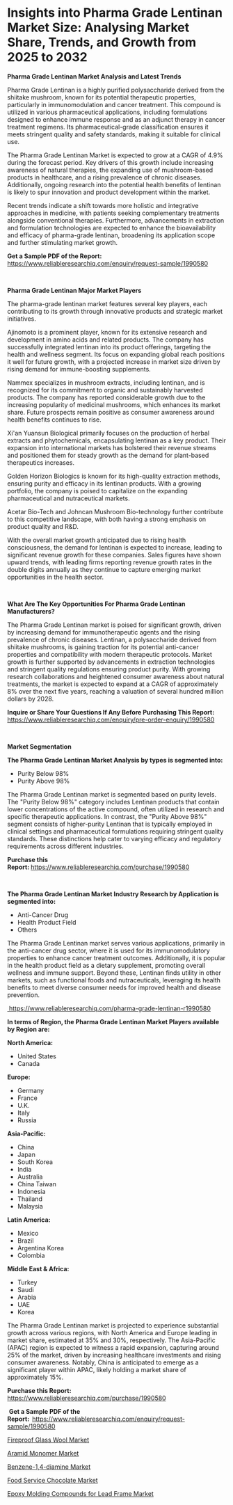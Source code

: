 <p><h1>Insights into Pharma Grade Lentinan Market Size: Analysing Market Share, Trends, and Growth from 2025 to 2032</h1></p><p><strong>Pharma Grade Lentinan Market Analysis and Latest Trends</strong></p>
<p><p>Pharma Grade Lentinan is a highly purified polysaccharide derived from the shiitake mushroom, known for its potential therapeutic properties, particularly in immunomodulation and cancer treatment. This compound is utilized in various pharmaceutical applications, including formulations designed to enhance immune response and as an adjunct therapy in cancer treatment regimens. Its pharmaceutical-grade classification ensures it meets stringent quality and safety standards, making it suitable for clinical use.</p><p>The Pharma Grade Lentinan Market is expected to grow at a CAGR of 4.9% during the forecast period. Key drivers of this growth include increasing awareness of natural therapies, the expanding use of mushroom-based products in healthcare, and a rising prevalence of chronic diseases. Additionally, ongoing research into the potential health benefits of lentinan is likely to spur innovation and product development within the market. </p><p>Recent trends indicate a shift towards more holistic and integrative approaches in medicine, with patients seeking complementary treatments alongside conventional therapies. Furthermore, advancements in extraction and formulation technologies are expected to enhance the bioavailability and efficacy of pharma-grade lentinan, broadening its application scope and further stimulating market growth.</p></p>
<p><strong>Get a Sample PDF of the Report:&nbsp;</strong> <a href="https://www.reliableresearchiq.com/enquiry/request-sample/1990580?utm_campaign=1170&utm_medium=2&utm_source=Github&utm_content=ia&utm_term=03042025&utm_id=pharma-grade-lentinan">https://www.reliableresearchiq.com/enquiry/request-sample/1990580</a></p>
<p>&nbsp;</p>
<p><strong>Pharma Grade Lentinan Major Market Players</strong></p>
<p><p>The pharma-grade lentinan market features several key players, each contributing to its growth through innovative products and strategic market initiatives. </p><p>Ajinomoto is a prominent player, known for its extensive research and development in amino acids and related products. The company has successfully integrated lentinan into its product offerings, targeting the health and wellness segment. Its focus on expanding global reach positions it well for future growth, with a projected increase in market size driven by rising demand for immune-boosting supplements.</p><p>Nammex specializes in mushroom extracts, including lentinan, and is recognized for its commitment to organic and sustainably harvested products. The company has reported considerable growth due to the increasing popularity of medicinal mushrooms, which enhances its market share. Future prospects remain positive as consumer awareness around health benefits continues to rise.</p><p>Xi'an Yuansun Biological primarily focuses on the production of herbal extracts and phytochemicals, encapsulating lentinan as a key product. Their expansion into international markets has bolstered their revenue streams and positioned them for steady growth as the demand for plant-based therapeutics increases.</p><p>Golden Horizon Biologics is known for its high-quality extraction methods, ensuring purity and efficacy in its lentinan products. With a growing portfolio, the company is poised to capitalize on the expanding pharmaceutical and nutraceutical markets.</p><p>Acetar Bio-Tech and Johncan Mushroom Bio-technology further contribute to this competitive landscape, with both having a strong emphasis on product quality and R&D.</p><p>With the overall market growth anticipated due to rising health consciousness, the demand for lentinan is expected to increase, leading to significant revenue growth for these companies. Sales figures have shown upward trends, with leading firms reporting revenue growth rates in the double digits annually as they continue to capture emerging market opportunities in the health sector.</p></p>
<p>&nbsp;</p>
<p><strong>What Are The Key Opportunities For Pharma Grade Lentinan Manufacturers?</strong></p>
<p><p>The Pharma Grade Lentinan market is poised for significant growth, driven by increasing demand for immunotherapeutic agents and the rising prevalence of chronic diseases. Lentinan, a polysaccharide derived from shiitake mushrooms, is gaining traction for its potential anti-cancer properties and compatibility with modern therapeutic protocols. Market growth is further supported by advancements in extraction technologies and stringent quality regulations ensuring product purity. With growing research collaborations and heightened consumer awareness about natural treatments, the market is expected to expand at a CAGR of approximately 8% over the next five years, reaching a valuation of several hundred million dollars by 2028.</p></p>
<p><strong>Inquire or Share Your Questions If Any Before Purchasing This Report:</strong> <a href="https://www.reliableresearchiq.com/enquiry/pre-order-enquiry/1990580?utm_campaign=1170&utm_medium=2&utm_source=Github&utm_content=ia&utm_term=03042025&utm_id=pharma-grade-lentinan">https://www.reliableresearchiq.com/enquiry/pre-order-enquiry/1990580</a></p>
<p>&nbsp;</p>
<p><strong>Market Segmentation</strong></p>
<p><strong>The Pharma Grade Lentinan Market Analysis by types is segmented into:</strong></p>
<p><ul><li>Purity Below 98%</li><li>Purity Above 98%</li></ul></p>
<p><p>The Pharma Grade Lentinan market is segmented based on purity levels. The "Purity Below 98%" category includes Lentinan products that contain lower concentrations of the active compound, often utilized in research and specific therapeutic applications. In contrast, the "Purity Above 98%" segment consists of higher-purity Lentinan that is typically employed in clinical settings and pharmaceutical formulations requiring stringent quality standards. These distinctions help cater to varying efficacy and regulatory requirements across different industries.</p></p>
<p><strong>Purchase this Report:&nbsp;</strong><a href="https://www.reliableresearchiq.com/purchase/1990580?utm_campaign=1170&utm_medium=2&utm_source=Github&utm_content=ia&utm_term=03042025&utm_id=pharma-grade-lentinan">https://www.reliableresearchiq.com/purchase/1990580</a></p>
<p>&nbsp;</p>
<p><strong>The Pharma Grade Lentinan Market Industry Research by Application is segmented into:</strong></p>
<p><ul><li>Anti-Cancer Drug</li><li>Health Product Field</li><li>Others</li></ul></p>
<p><p>The Pharma Grade Lentinan market serves various applications, primarily in the anti-cancer drug sector, where it is used for its immunomodulatory properties to enhance cancer treatment outcomes. Additionally, it is popular in the health product field as a dietary supplement, promoting overall wellness and immune support. Beyond these, Lentinan finds utility in other markets, such as functional foods and nutraceuticals, leveraging its health benefits to meet diverse consumer needs for improved health and disease prevention.</p></p>
<p><a href="https://www.reliableresearchiq.com/pharma-grade-lentinan-r1990580?utm_campaign=1170&utm_medium=2&utm_source=Github&utm_content=ia&utm_term=03042025&utm_id=pharma-grade-lentinan">&nbsp;https://www.reliableresearchiq.com/pharma-grade-lentinan-r1990580</a></p>
<p><strong>In terms of Region, the Pharma Grade Lentinan Market Players available by Region are:</strong></p>
<p>
    <p> <strong> North America: </strong>
        <ul>
            <li>United States</li>
            <li>Canada</li>
        </ul>
        </p> 
    <p> <strong> Europe: </strong>
        <ul>
            <li>Germany</li>
            <li>France</li>
            <li>U.K.</li>
            <li>Italy</li>
            <li>Russia</li>
        </ul>
        </p> 
    <p> <strong> Asia-Pacific: </strong>
        <ul>
            <li>China</li>
            <li>Japan</li>
            <li>South Korea</li>
            <li>India</li>
            <li>Australia</li>
            <li>China Taiwan</li>
            <li>Indonesia</li>
            <li>Thailand</li>
            <li>Malaysia</li>
        </ul>
        </p> 
    <p> <strong> Latin America: </strong>
        <ul>
            <li>Mexico</li>
            <li>Brazil</li>
            <li>Argentina Korea</li>
            <li>Colombia</li>
        </ul>
        </p> 
    <p> <strong> Middle East & Africa: </strong>
        <ul>
            <li>Turkey</li>
            <li>Saudi</li>
            <li>Arabia</li>
            <li>UAE</li>
            <li>Korea</li>
        </ul>
    </p>
    </p>
<p><p>The Pharma Grade Lentinan market is projected to experience substantial growth across various regions, with North America and Europe leading in market share, estimated at 35% and 30%, respectively. The Asia-Pacific (APAC) region is expected to witness a rapid expansion, capturing around 25% of the market, driven by increasing healthcare investments and rising consumer awareness. Notably, China is anticipated to emerge as a significant player within APAC, likely holding a market share of approximately 15%.</p></p>
<p><strong>Purchase this Report: </strong><a href="https://www.reliableresearchiq.com/purchase/1990580?utm_campaign=1170&utm_medium=2&utm_source=Github&utm_content=ia&utm_term=03042025&utm_id=pharma-grade-lentinan">https://www.reliableresearchiq.com/purchase/1990580</a></p>
<p>&nbsp;<strong>Get a Sample PDF of the Report:&nbsp;&nbsp;</strong><a href="https://www.reliableresearchiq.com/enquiry/request-sample/1990580?utm_campaign=1170&utm_medium=2&utm_source=Github&utm_content=ia&utm_term=03042025&utm_id=pharma-grade-lentinan">https://www.reliableresearchiq.com/enquiry/request-sample/1990580</a></p>
<p><strong></strong></p>
<p><p><a href="https://github.com/drevertevell/Market-Research-Report-List-1/blob/main/fireproof-glass-wool-market.md?utm_campaign=1170&utm_medium=2&utm_source=Github&utm_content=ia&utm_term=03042025&utm_id=pharma-grade-lentinan">Fireproof Glass Wool Market</a></p><p><a href="https://github.com/jolashta/Market-Research-Report-List-1/blob/main/aramid-monomer-market.md?utm_campaign=1170&utm_medium=2&utm_source=Github&utm_content=ia&utm_term=03042025&utm_id=pharma-grade-lentinan">Aramid Monomer Market</a></p><p><a href="https://github.com/elhibacajka/Market-Research-Report-List-1/blob/main/benzene-14-diamine-market.md?utm_campaign=1170&utm_medium=2&utm_source=Github&utm_content=ia&utm_term=03042025&utm_id=pharma-grade-lentinan">Benzene-1,4-diamine Market</a></p><p><a href="https://github.com/ienamoun/Market-Research-Report-List-1/blob/main/food-service-chocolate-market.md?utm_campaign=1170&utm_medium=2&utm_source=Github&utm_content=ia&utm_term=03042025&utm_id=pharma-grade-lentinan">Food Service Chocolate Market</a></p><p><a href="https://github.com/lazregaartun/Market-Research-Report-List-1/blob/main/epoxy-molding-compounds-for-lead-frame-market.md?utm_campaign=1170&utm_medium=2&utm_source=Github&utm_content=ia&utm_term=03042025&utm_id=pharma-grade-lentinan">Epoxy Molding Compounds for Lead Frame Market</a></p></p>